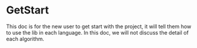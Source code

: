 # GetStart

This doc is for the new user to get start with the project, it will tell them how to use the lib in each language. In this doc, we will not discuss the detail of each algorithm.